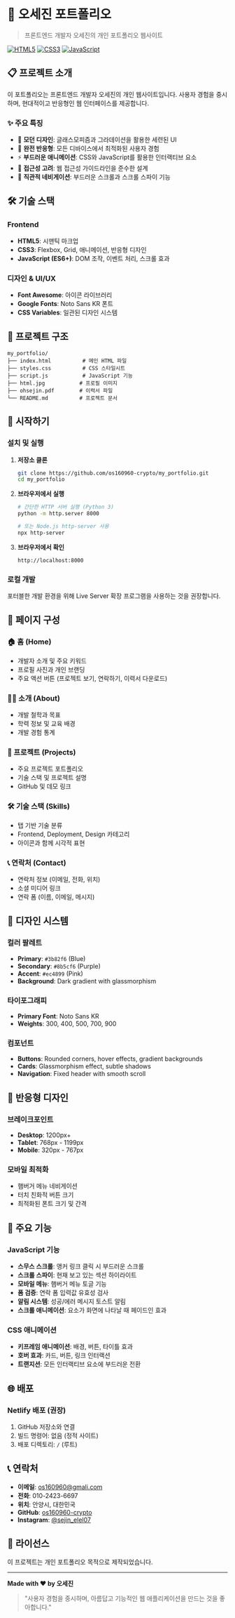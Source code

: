 # 🚀 오세진 포트폴리오

> 프론트엔드 개발자 오세진의 개인 포트폴리오 웹사이트

[![HTML5](https://img.shields.io/badge/HTML5-E34F26?style=for-the-badge&logo=html5&logoColor=white)](https://developer.mozilla.org/en-US/docs/Web/HTML)
[![CSS3](https://img.shields.io/badge/CSS3-1572B6?style=for-the-badge&logo=css3&logoColor=white)](https://developer.mozilla.org/en-US/docs/Web/CSS)
[![JavaScript](https://img.shields.io/badge/JavaScript-F7DF1E?style=for-the-badge&logo=javascript&logoColor=black)](https://developer.mozilla.org/en-US/docs/Web/JavaScript)

## 📋 프로젝트 소개

이 포트폴리오는 프론트엔드 개발자 오세진의 개인 웹사이트입니다. 사용자 경험을 중시하며, 현대적이고 반응형인 웹 인터페이스를 제공합니다.

### ✨ 주요 특징

- 🎨 **모던 디자인**: 글래스모피즘과 그라데이션을 활용한 세련된 UI
- 📱 **완전 반응형**: 모든 디바이스에서 최적화된 사용자 경험
- ⚡ **부드러운 애니메이션**: CSS와 JavaScript를 활용한 인터랙티브 요소
- 🎯 **접근성 고려**: 웹 접근성 가이드라인을 준수한 설계
- 🔗 **직관적 네비게이션**: 부드러운 스크롤과 스크롤 스파이 기능

## 🛠️ 기술 스택

### Frontend
- **HTML5**: 시맨틱 마크업
- **CSS3**: Flexbox, Grid, 애니메이션, 반응형 디자인
- **JavaScript (ES6+)**: DOM 조작, 이벤트 처리, 스크롤 효과

### 디자인 & UI/UX
- **Font Awesome**: 아이콘 라이브러리
- **Google Fonts**: Noto Sans KR 폰트
- **CSS Variables**: 일관된 디자인 시스템

## 📁 프로젝트 구조

```
my_portfolio/
├── index.html          # 메인 HTML 파일
├── styles.css          # CSS 스타일시트
├── script.js           # JavaScript 기능
├── html.jpg           # 프로필 이미지
├── ohsejin.pdf        # 이력서 파일
└── README.md          # 프로젝트 문서
```

## 🚀 시작하기

### 설치 및 실행

1. **저장소 클론**
   ```bash
   git clone https://github.com/os160960-crypto/my_portfolio.git
   cd my_portfolio
   ```

2. **브라우저에서 실행**
   ```bash
   # 간단한 HTTP 서버 실행 (Python 3)
   python -m http.server 8000
   
   # 또는 Node.js http-server 사용
   npx http-server
   ```

3. **브라우저에서 확인**
   ```
   http://localhost:8000
   ```

### 로컬 개발

포터블한 개발 환경을 위해 Live Server 확장 프로그램을 사용하는 것을 권장합니다.

## 📄 페이지 구성

### 🏠 홈 (Home)
- 개발자 소개 및 주요 키워드
- 프로필 사진과 개인 브랜딩
- 주요 액션 버튼 (프로젝트 보기, 연락하기, 이력서 다운로드)

### 👨‍💻 소개 (About)
- 개발 철학과 목표
- 학력 정보 및 교육 배경
- 개발 경험 통계

### 💼 프로젝트 (Projects)
- 주요 프로젝트 포트폴리오
- 기술 스택 및 프로젝트 설명
- GitHub 및 데모 링크

### 🛠️ 기술 스택 (Skills)
- 탭 기반 기술 분류
- Frontend, Deployment, Design 카테고리
- 아이콘과 함께 시각적 표현

### 📞 연락처 (Contact)
- 연락처 정보 (이메일, 전화, 위치)
- 소셜 미디어 링크
- 연락 폼 (이름, 이메일, 메시지)

## 🎨 디자인 시스템

### 컬러 팔레트
- **Primary**: `#3b82f6` (Blue)
- **Secondary**: `#8b5cf6` (Purple)
- **Accent**: `#ec4899` (Pink)
- **Background**: Dark gradient with glassmorphism

### 타이포그래피
- **Primary Font**: Noto Sans KR
- **Weights**: 300, 400, 500, 700, 900

### 컴포넌트
- **Buttons**: Rounded corners, hover effects, gradient backgrounds
- **Cards**: Glassmorphism effect, subtle shadows
- **Navigation**: Fixed header with smooth scroll

## 📱 반응형 디자인

### 브레이크포인트
- **Desktop**: 1200px+
- **Tablet**: 768px - 1199px
- **Mobile**: 320px - 767px

### 모바일 최적화
- 햄버거 메뉴 네비게이션
- 터치 친화적 버튼 크기
- 최적화된 폰트 크기 및 간격

## 🔧 주요 기능

### JavaScript 기능
- **스무스 스크롤**: 앵커 링크 클릭 시 부드러운 스크롤
- **스크롤 스파이**: 현재 보고 있는 섹션 하이라이트
- **모바일 메뉴**: 햄버거 메뉴 토글 기능
- **폼 검증**: 연락 폼 입력값 유효성 검사
- **알림 시스템**: 성공/에러 메시지 토스트 알림
- **스크롤 애니메이션**: 요소가 화면에 나타날 때 페이드인 효과

### CSS 애니메이션
- **키프레임 애니메이션**: 배경, 버튼, 타이틀 효과
- **호버 효과**: 카드, 버튼, 링크 인터랙션
- **트랜지션**: 모든 인터랙티브 요소에 부드러운 전환

## 🌐 배포

### Netlify 배포 (권장)
1. GitHub 저장소와 연결
2. 빌드 명령어: 없음 (정적 사이트)
3. 배포 디렉토리: `/` (루트)



## 📞 연락처

- **이메일**: os160960@gmali.com
- **전화**: 010-2423-6697
- **위치**: 안양시, 대한민국
- **GitHub**: [os160960-crypto](https://github.com/os160960-crypto)
- **Instagram**: [@sejin_elel07](https://instagram.com/sejin_elel07)

## 📄 라이선스

이 프로젝트는 개인 포트폴리오 목적으로 제작되었습니다.

---

**Made with ❤️ by 오세진**

> "사용자 경험을 중시하며, 아름답고 기능적인 웹 애플리케이션을 만드는 것을 좋아합니다."
